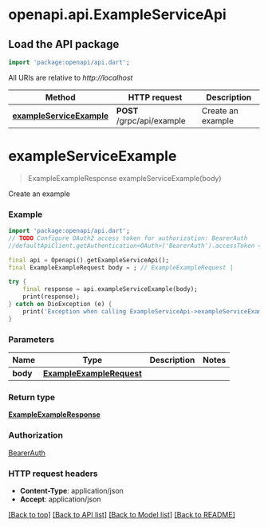 # openapi.api.ExampleServiceApi

## Load the API package
```dart
import 'package:openapi/api.dart';
```

All URIs are relative to *http://localhost*

Method | HTTP request | Description
------------- | ------------- | -------------
[**exampleServiceExample**](ExampleServiceApi.md#exampleserviceexample) | **POST** /grpc/api/example | Create an example


# **exampleServiceExample**
> ExampleExampleResponse exampleServiceExample(body)

Create an example

### Example
```dart
import 'package:openapi/api.dart';
// TODO Configure OAuth2 access token for authorization: BearerAuth
//defaultApiClient.getAuthentication<OAuth>('BearerAuth').accessToken = 'YOUR_ACCESS_TOKEN';

final api = Openapi().getExampleServiceApi();
final ExampleExampleRequest body = ; // ExampleExampleRequest | 

try {
    final response = api.exampleServiceExample(body);
    print(response);
} catch on DioException (e) {
    print('Exception when calling ExampleServiceApi->exampleServiceExample: $e\n');
}
```

### Parameters

Name | Type | Description  | Notes
------------- | ------------- | ------------- | -------------
 **body** | [**ExampleExampleRequest**](ExampleExampleRequest.md)|  | 

### Return type

[**ExampleExampleResponse**](ExampleExampleResponse.md)

### Authorization

[BearerAuth](../README.md#BearerAuth)

### HTTP request headers

 - **Content-Type**: application/json
 - **Accept**: application/json

[[Back to top]](#) [[Back to API list]](../README.md#documentation-for-api-endpoints) [[Back to Model list]](../README.md#documentation-for-models) [[Back to README]](../README.md)


